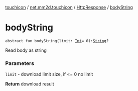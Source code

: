 [touchicon](../../index.md) / [net.mm2d.touchicon](../index.md) / [HttpResponse](index.md) / [bodyString](./body-string.md)

# bodyString

`abstract fun bodyString(limit: `[`Int`](https://kotlinlang.org/api/latest/jvm/stdlib/kotlin/-int/index.html)` = 0): `[`String`](https://kotlinlang.org/api/latest/jvm/stdlib/kotlin/-string/index.html)`?`

Read body as string

### Parameters

`limit` - download limit size, if &lt;= 0 no limit

**Return**
download result

